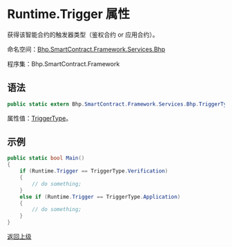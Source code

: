 # Runtime.Trigger 属性

获得该智能合约的触发器类型（鉴权合约 or 应用合约）。

命名空间：[Bhp.SmartContract.Framework.Services.Bhp](../../bhp.md)

程序集：Bhp.SmartContract.Framework

## 语法

```c#
public static extern Bhp.SmartContract.Framework.Services.Bhp.TriggerType Trigger { get; }
```

属性值：[TriggerType](../TriggerType.md)。

## 示例

```c#
public static bool Main()
{
    if (Runtime.Trigger == TriggerType.Verification)
    {
        // do something;
    }
    else if (Runtime.Trigger == TriggerType.Application)
    {
        // do something;
    }
}
```



[返回上级](../Runtime.md)